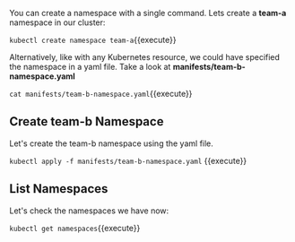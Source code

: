 You can create a namespace with a single command. Lets create a **team-a** namespace in our cluster:

``kubectl create namespace team-a``{{execute}}

Alternatively, like with any Kubernetes resource, we could have specified the namespace in a yaml file. Take a look at **manifests/team-b-namespace.yaml**

``cat manifests/team-b-namespace.yaml``{{execute}}

## Create team-b Namespace

Let's create the team-b namespace using the yaml file.

``kubectl apply -f manifests/team-b-namespace.yaml`` {{execute}}

## List Namespaces

Let's check the namespaces we have now:

``kubectl get namespaces``{{execute}}